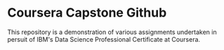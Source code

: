# Coursera Capstone Github
This repository is a demonstration of various assignments undertaken in persuit of IBM's Data Science Professional Certificate at Coursera.
